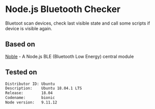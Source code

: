 # Node.js Bluetooth Checker

Bluetoot scan devices, check last visible state and call some scripts if device is visible again.

## Based on

[Noble](https://github.com/noble/noble) - A Node.js BLE (Bluetooth Low Energy) central module

## Tested on

```txt
Distributor ID: Ubuntu
Description:    Ubuntu 18.04.1 LTS
Release:        18.04
Codename:       bionic
Node version:   9.11.12
```
